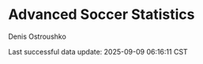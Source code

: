 # Advanced Soccer Statistics
Denis Ostroushko

<!-- gfm -->

Last successful data update: 2025-09-09 06:16:11 CST

